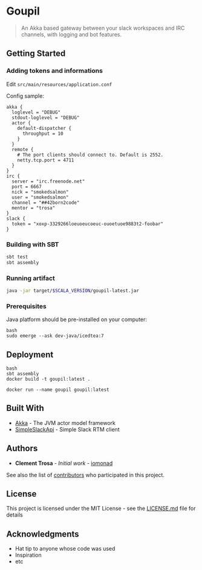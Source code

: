 # Goupil

> An Akka based gateway between your slack workspaces and IRC channels, with logging and bot features. 

## Getting Started

### Adding tokens and informations
Edit  `src/main/resources/application.conf`

Config sample:
```
akka {
  loglevel = "DEBUG"
  stdout-loglevel = "DEBUG"
  actor {
    default-dispatcher {
      throughput = 10
    }
  }
  remote {
    # The port clients should connect to. Default is 2552.
    netty.tcp.port = 4711
  }
}
irc {
  server = "irc.freenode.net"
  port = 6667
  nick = "smokedsalmon"
  user = "smokedsalmon"
  channel = "##42born2code"
  mentor = "trosa"
}
slack {
  token = "xoxp-3329266loeuoeucoeuc-ouoetuoe9883t2-foobar"
}
```

### Building with SBT
```bash
sbt test
sbt assembly
```
### Running artifact
```bash
java -jar target/$SCALA_VERSION/goupil-latest.jar
```

### Prerequisites
Java platform should be pre-installed on your computer:

```
bash
sudo emerge --ask dev-java/icedtea:7
```
## Deployment

```
bash
sbt assembly
docker build -t goupil:latest .

docker run --name goupil goupil:latest
```

## Built With

* [Akka](http://akka.io) - The JVM actor model framework
* [SimpleSlackApi](https://github.com/Ullink/simple-slack-api) - Simple Slack RTM client

## Authors

* **Clement Trosa** - *Initial work* - [iomonad](https://github.com/iomonad)

See also the list of [contributors](https://github.com/your/project/contributors) who participated in this project.

## License

This project is licensed under the MIT License - see the [LICENSE.md](LICENSE.md) file for details

## Acknowledgments

* Hat tip to anyone whose code was used
* Inspiration
* etc
